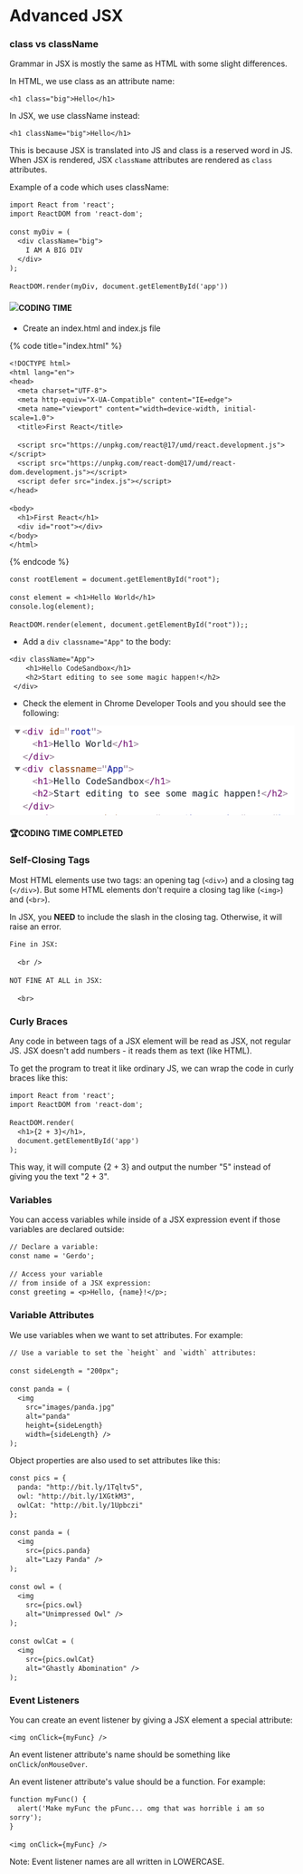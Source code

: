 # Advanced JSX

### class vs className

Grammar in JSX is mostly the same as HTML with some slight differences.

In HTML, we use class as an attribute name:

```
<h1 class="big">Hello</h1>
```

In JSX, we use className instead:

```
<h1 className="big">Hello</h1>
```

This is because JSX is translated into JS and class is a reserved word in JS. When JSX is rendered, JSX `className` attributes are rendered as `class` attributes.

Example of a code which uses className:

```
import React from 'react';
import ReactDOM from 'react-dom';

const myDiv = (
  <div className="big">
    I AM A BIG DIV
  </div>
);

ReactDOM.render(myDiv, document.getElementById('app'))
```

#### ​![](https://files.gitbook.com/v0/b/gitbook-x-prod.appspot.com/o/spaces%2FJpjNndxxBqo49X5XzFF1%2Fuploads%2FGEhGOE5cQltBnI7LzIRS%2Fimage.png?alt=media\&token=8657f9ce-71bc-4b50-94b2-249d6a50c981)**CODING TIME**

* Create an index.html and index.js file

{% code title="index.html" %}
```
<!DOCTYPE html>
<html lang="en">
<head>
  <meta charset="UTF-8">
  <meta http-equiv="X-UA-Compatible" content="IE=edge">
  <meta name="viewport" content="width=device-width, initial-scale=1.0">
  <title>First React</title>
  
  <script src="https://unpkg.com/react@17/umd/react.development.js"></script>
  <script src="https://unpkg.com/react-dom@17/umd/react-dom.development.js"></script>
  <script defer src="index.js"></script>
</head>

<body>
  <h1>First React</h1>
  <div id="root"></div>
</body>
</html>
```
{% endcode %}

```
const rootElement = document.getElementById("root");

const element = <h1>Hello World</h1>
console.log(element);

ReactDOM.render(element, document.getElementById("root"));;
```

* Add a `div classname="App"` to the body:

```
<div className="App">
    <h1>Hello CodeSandbox</h1>
    <h2>Start editing to see some magic happen!</h2>
 </div>
```

* Check the element in Chrome Developer Tools and you should see the following:

![](<../.gitbook/assets/image (5).png>)

#### **🏆CODING TIME COMPLETED**

### Self-Closing Tags

Most HTML elements use two tags: an opening tag (`<div>`) and a closing tag (`</div>`). But some HTML elements don't require a closing tag like (`<img>`) and (`<br>`).

In JSX, you **NEED** to include the slash in the closing tag. Otherwise, it will raise an error.

```
Fine in JSX:
 
  <br />
 
NOT FINE AT ALL in JSX:
 
  <br>
```

### Curly Braces

Any code in between tags of a JSX element will be read as JSX, not regular JS. JSX doesn't add numbers - it reads them as text (like HTML).

To get the program to treat it like ordinary JS, we can wrap the code in curly braces like this:

```
import React from 'react';
import ReactDOM from 'react-dom';

ReactDOM.render(
  <h1>{2 + 3}</h1>,
  document.getElementById('app')
);
```

This way, it will compute {2 + 3} and output the number "5" instead of giving you the text "2 + 3".

### Variables

You can access variables while inside of a JSX expression event if those variables are declared outside:

```
// Declare a variable:
const name = 'Gerdo';
 
// Access your variable 
// from inside of a JSX expression:
const greeting = <p>Hello, {name}!</p>;
```

### Variable Attributes

We use variables when we want to set attributes. For example:

```
// Use a variable to set the `height` and `width` attributes:
 
const sideLength = "200px";
 
const panda = (
  <img 
    src="images/panda.jpg" 
    alt="panda" 
    height={sideLength} 
    width={sideLength} />
);
```

Object properties are also used to set attributes like this:

```
const pics = {
  panda: "http://bit.ly/1Tqltv5",
  owl: "http://bit.ly/1XGtkM3",
  owlCat: "http://bit.ly/1Upbczi"
}; 
 
const panda = (
  <img 
    src={pics.panda} 
    alt="Lazy Panda" />
);
 
const owl = (
  <img 
    src={pics.owl} 
    alt="Unimpressed Owl" />
);
 
const owlCat = (
  <img 
    src={pics.owlCat} 
    alt="Ghastly Abomination" />
); 
```

### Event Listeners

You can create an event listener by giving a JSX element a special attribute:

```
<img onClick={myFunc} />
```

An event listener attribute's name should be something like `onClick`/`onMouseOver`.

An event listener attribute's value should be a function. For example:

```
function myFunc() {
  alert('Make myFunc the pFunc... omg that was horrible i am so sorry');
}
 
<img onClick={myFunc} />
```

Note: Event listener names are all written in LOWERCASE.
